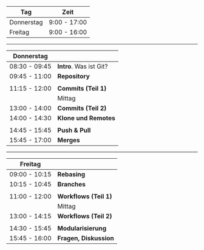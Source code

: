 
|  Tag                 | Zeit           |
|----------------------|----------------|
|  Donnerstag          |  9:00 - 17:00  |
|  Freitag             |  9:00 - 16:00  |


---


| Donnerstag           |                          |
|----------------------|--------------------------|
|  08:30 - 09:45        | **Intro**. Was ist Git?  |
|  09:45 - 11:00        | **Repository**           |
|                      |                          |
| 11:15 - 12:00        | **Commits (Teil 1)**     |
|                      |     Mittag               |
| 13:00 - 14:00        | **Commits (Teil 2)**     |
| 14:00 - 14:30        | **Klone und Remotes**    |
|                      |                          |
| 14:45 - 15:45        | **Push & Pull**          |
| 15:45 - 17:00        | **Merges**               |


---


| Freitag              |                            |
|----------------------|----------------------------|
| 09:00 - 10:15        | **Rebasing**               |
| 10:15 - 10:45        | **Branches**               |
|                      |                            |
| 11:00 - 12:00        | **Workflows (Teil 1)**     |
|                      | Mittag                     |
| 13:00 - 14:15        | **Workflows (Teil 2)**     |
|                      |                            |
| 14:30 - 15:45        | **Modularisierung**        |
| 15:45 - 16:00        | **Fragen, Diskussion**     |
